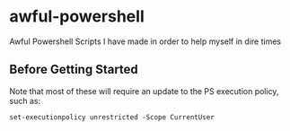 # awful-powershell
Awful Powershell Scripts I have made in order to help myself in dire times

## Before Getting Started

Note that most of these will require an update to the PS execution policy, such as: 

`set-executionpolicy unrestricted -Scope CurrentUser`
